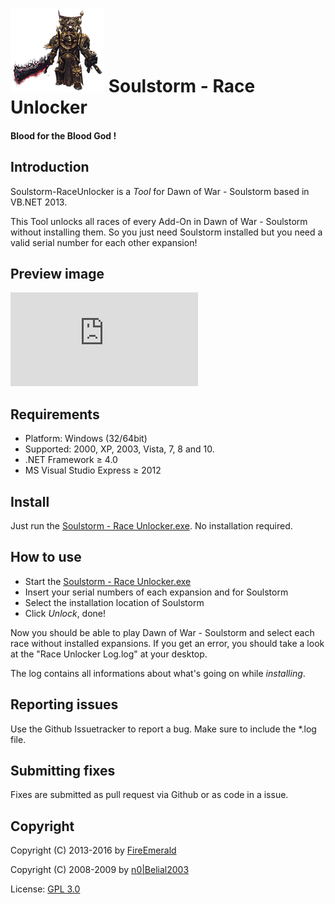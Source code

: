 ﻿# ![logo](img/chaos.png) Soulstorm - Race Unlocker
#### Blood for the Blood God !

## Introduction

Soulstorm-RaceUnlocker is a *Tool* for Dawn of War - Soulstorm based in VB.NET 2013.

This Tool unlocks all races of every Add-On in Dawn of War - Soulstorm without installing them.
So you just need Soulstorm installed but you need a valid serial number for each other expansion!

## Preview image

![preview](http://dow.4players.de/forum/index.php?page=Attachment&attachmentID=32485&h=1d785875c4ac8e2d647de15610aa8aed54232ec2)


## Requirements

+ Platform: Windows (32/64bit)
+ Supported: 2000, XP, 2003, Vista, 7, 8 and 10.
+ .NET Framework ≥ 4.0
+ MS Visual Studio Express ≥ 2012


## Install

Just run the [Soulstorm - Race Unlocker.exe](https://github.com/FireEmerald/Soulstorm-RaceUnlocker/raw/master/pre-compiled/Soulstorm%20-%20Race%20Unlocker.exe). No installation required.


## How to use

- Start the [Soulstorm - Race Unlocker.exe](https://github.com/FireEmerald/Soulstorm-RaceUnlocker/raw/master/pre-compiled/Soulstorm%20-%20Race%20Unlocker.exe)
- Insert your serial numbers of each expansion and for Soulstorm
- Select the installation location of Soulstorm
- Click *Unlock*, done!

Now you should be able to play Dawn of War - Soulstorm and select each race without installed expansions.
If you get an error, you should take a look at the "Race Unlocker Log.log" at your desktop.

The log contains all informations about what's going on while *installing*.


## Reporting issues

Use the Github Issuetracker to report a bug. Make sure to include the *.log file.


## Submitting fixes

Fixes are submitted as pull request via Github or as code in a issue.


## Copyright

Copyright (C) 2013-2016 by [FireEmerald](https://github.com/FireEmerald)

Copyright (C) 2008-2009 by [n0|Belial2003](http://dow.4players.de/forum/index.php?page=User&userID=10286&s=4d85aca336eaa03924c488f8e7e6ed7cd7389caa)

License: [GPL 3.0](LICENSE)
